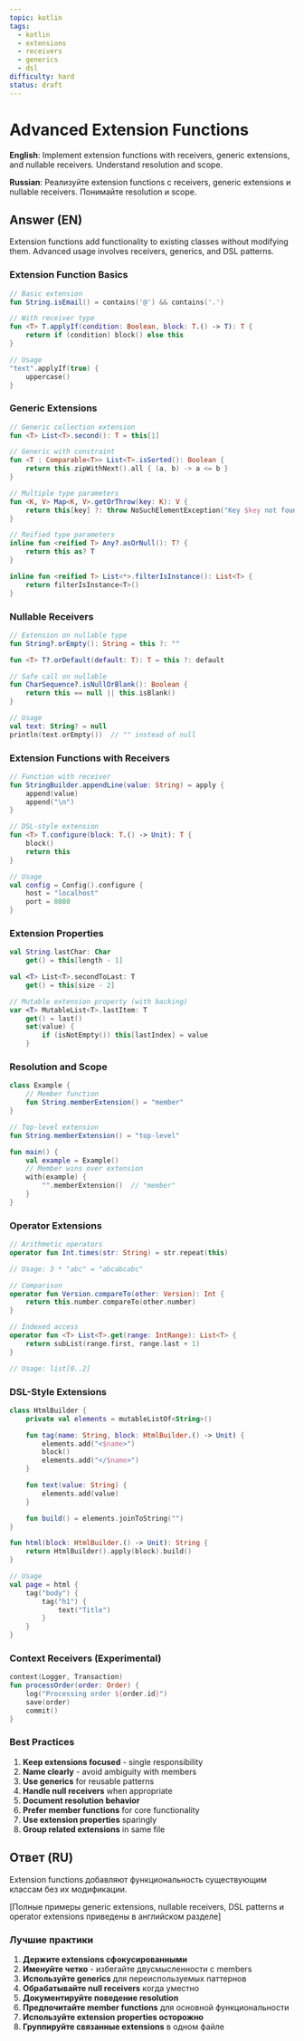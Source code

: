 ```yaml
---
topic: kotlin
tags:
  - kotlin
  - extensions
  - receivers
  - generics
  - dsl
difficulty: hard
status: draft
---
```


# Advanced Extension Functions

**English**: Implement extension functions with receivers, generic extensions, and nullable receivers. Understand resolution and scope.

**Russian**: Реализуйте extension functions с receivers, generic extensions и nullable receivers. Понимайте resolution и scope.

## Answer (EN)

Extension functions add functionality to existing classes without modifying them. Advanced usage involves receivers, generics, and DSL patterns.

### Extension Function Basics

```kotlin
// Basic extension
fun String.isEmail() = contains('@') && contains('.')

// With receiver type
fun <T> T.applyIf(condition: Boolean, block: T.() -> T): T {
    return if (condition) block() else this
}

// Usage
"text".applyIf(true) {
    uppercase()
}
```

### Generic Extensions

```kotlin
// Generic collection extension
fun <T> List<T>.second(): T = this[1]

// Generic with constraint
fun <T : Comparable<T>> List<T>.isSorted(): Boolean {
    return this.zipWithNext().all { (a, b) -> a <= b }
}

// Multiple type parameters
fun <K, V> Map<K, V>.getOrThrow(key: K): V {
    return this[key] ?: throw NoSuchElementException("Key $key not found")
}

// Reified type parameters
inline fun <reified T> Any?.asOrNull(): T? {
    return this as? T
}

inline fun <reified T> List<*>.filterIsInstance(): List<T> {
    return filterIsInstance<T>()
}
```

### Nullable Receivers

```kotlin
// Extension on nullable type
fun String?.orEmpty(): String = this ?: ""

fun <T> T?.orDefault(default: T): T = this ?: default

// Safe call on nullable
fun CharSequence?.isNullOrBlank(): Boolean {
    return this == null || this.isBlank()
}

// Usage
val text: String? = null
println(text.orEmpty())  // "" instead of null
```

### Extension Functions with Receivers

```kotlin
// Function with receiver
fun StringBuilder.appendLine(value: String) = apply {
    append(value)
    append("\n")
}

// DSL-style extension
fun <T> T.configure(block: T.() -> Unit): T {
    block()
    return this
}

// Usage
val config = Config().configure {
    host = "localhost"
    port = 8080
}
```

### Extension Properties

```kotlin
val String.lastChar: Char
    get() = this[length - 1]

val <T> List<T>.secondToLast: T
    get() = this[size - 2]

// Mutable extension property (with backing)
var <T> MutableList<T>.lastItem: T
    get() = last()
    set(value) {
        if (isNotEmpty()) this[lastIndex] = value
    }
```

### Resolution and Scope

```kotlin
class Example {
    // Member function
    fun String.memberExtension() = "member"
}

// Top-level extension
fun String.memberExtension() = "top-level"

fun main() {
    val example = Example()
    // Member wins over extension
    with(example) {
        "".memberExtension()  // "member"
    }
}
```

### Operator Extensions

```kotlin
// Arithmetic operators
operator fun Int.times(str: String) = str.repeat(this)

// Usage: 3 * "abc" = "abcabcabc"

// Comparison
operator fun Version.compareTo(other: Version): Int {
    return this.number.compareTo(other.number)
}

// Indexed access
operator fun <T> List<T>.get(range: IntRange): List<T> {
    return subList(range.first, range.last + 1)
}

// Usage: list[0..2]
```

### DSL-Style Extensions

```kotlin
class HtmlBuilder {
    private val elements = mutableListOf<String>()

    fun tag(name: String, block: HtmlBuilder.() -> Unit) {
        elements.add("<$name>")
        block()
        elements.add("</$name>")
    }

    fun text(value: String) {
        elements.add(value)
    }

    fun build() = elements.joinToString("")
}

fun html(block: HtmlBuilder.() -> Unit): String {
    return HtmlBuilder().apply(block).build()
}

// Usage
val page = html {
    tag("body") {
        tag("h1") {
            text("Title")
        }
    }
}
```

### Context Receivers (Experimental)

```kotlin
context(Logger, Transaction)
fun processOrder(order: Order) {
    log("Processing order ${order.id}")
    save(order)
    commit()
}
```

### Best Practices

1. **Keep extensions focused** - single responsibility
2. **Name clearly** - avoid ambiguity with members
3. **Use generics** for reusable patterns
4. **Handle null receivers** when appropriate
5. **Document resolution behavior**
6. **Prefer member functions** for core functionality
7. **Use extension properties** sparingly
8. **Group related extensions** in same file

## Ответ (RU)

Extension functions добавляют функциональность существующим классам без их модификации.

[Полные примеры generic extensions, nullable receivers, DSL patterns и operator extensions приведены в английском разделе]

### Лучшие практики

1. **Держите extensions сфокусированными**
2. **Именуйте четко** - избегайте двусмысленности с members
3. **Используйте generics** для переиспользуемых паттернов
4. **Обрабатывайте null receivers** когда уместно
5. **Документируйте поведение resolution**
6. **Предпочитайте member functions** для основной функциональности
7. **Используйте extension properties осторожно**
8. **Группируйте связанные extensions** в одном файле
